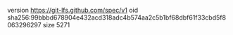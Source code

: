 version https://git-lfs.github.com/spec/v1
oid sha256:99bbbd678904e432acd318adc4b574aa2c5b1bf68dbf61f33cbd5f8063296297
size 5271
